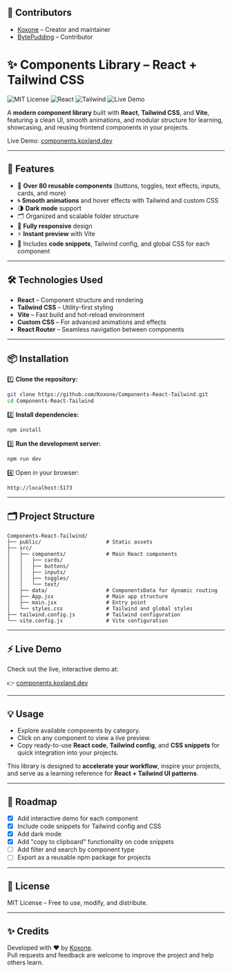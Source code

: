 ## 👥 Contributors

- [Koxone](https://github.com/Koxone) – Creator and maintainer
- [BytePudding](https://github.com/puddingForever) – Contributor

# ✨ Components Library – React + Tailwind CSS

![MIT License](https://img.shields.io/badge/License-MIT-green.svg)
![React](https://img.shields.io/badge/React-19.1.0-blue.svg)
![Tailwind](https://img.shields.io/badge/Tailwind-4.1.8-cyan.svg)
![Live Demo](https://img.shields.io/badge/Demo-Live-brightgreen.svg)

A **modern component library** built with **React**, **Tailwind CSS**, and **Vite**, featuring a clean UI, smooth animations, and modular structure for learning, showcasing, and reusing frontend components in your projects.

Live Demo: [components.koxland.dev](https://components.koxland.dev)

---

## 🚀 Features

- 🎨 **Over 80 reusable components** (buttons, toggles, text effects, inputs, cards, and more)
- 🌀 **Smooth animations** and hover effects with Tailwind and custom CSS
- 🌗 **Dark mode** support
- 🗂️ Organized and scalable folder structure
- 📱 **Fully responsive** design
- ⚡ **Instant preview** with Vite
- 📝 Includes **code snippets**, Tailwind config, and global CSS for each component

---

## 🛠️ Technologies Used

- **React** – Component structure and rendering
- **Tailwind CSS** – Utility-first styling
- **Vite** – Fast build and hot-reload environment
- **Custom CSS** – For advanced animations and effects
- **React Router** – Seamless navigation between components

---

## 📦 Installation

1️⃣ **Clone the repository:**

```bash
git clone https://github.com/Koxone/Components-React-Tailwind.git
cd Components-React-Tailwind
```

2️⃣ **Install dependencies:**

```bash
npm install
```

3️⃣ **Run the development server:**

```bash
npm run dev
```

4️⃣ Open in your browser:

```
http://localhost:5173
```

---

## 🗂️ Project Structure

```
Components-React-Tailwind/
├── public/                     # Static assets
├── src/
│   ├── components/             # Main React components
│   │   ├── cards/
│   │   ├── buttons/
│   │   ├── inputs/
│   │   ├── toggles/
│   │   └── text/
│   ├── data/                   # ComponentsData for dynamic routing
│   ├── App.jsx                 # Main app structure
│   ├── main.jsx                # Entry point
│   └── styles.css              # Tailwind and global styles
├── tailwind.config.js          # Tailwind configuration
└── vite.config.js              # Vite configuration
```

---

## ⚡ Live Demo

Check out the live, interactive demo at:

👉 [components.koxland.dev](https://components.koxland.dev)

---

## 💡 Usage

- Explore available components by category.
- Click on any component to view a live preview.
- Copy ready-to-use **React code**, **Tailwind config**, and **CSS snippets** for quick integration into your projects.

This library is designed to **accelerate your workflow**, inspire your projects, and serve as a learning reference for **React + Tailwind UI patterns**.

---

## 🎯 Roadmap

- [x] Add interactive demo for each component
- [x] Include code snippets for Tailwind config and CSS
- [x] Add dark mode
- [x] Add "copy to clipboard" functionality on code snippets
- [ ] Add filter and search by component type
- [ ] Export as a reusable npm package for projects

---

## 📄 License

MIT License – Free to use, modify, and distribute.

---

## ✨ Credits

Developed with ❤️ by [Koxone](https://github.com/Koxone).  
Pull requests and feedback are welcome to improve the project and help others learn.

